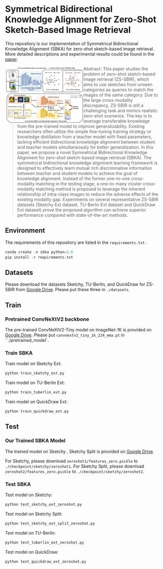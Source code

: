 # Symmetrical Bidirectional Knowledge Alignment for Zero-Shot Sketch-Based Image Retrieval

This repository is our implementation of Symmetrical Bidirectional Knowledge Alignment (SBKA) for zero-shot sketch-based image retrieval. More detailed descriptions and experimental results could be found in the [paper](https://arxiv.org/pdf/2312.10320.pdf).

<img src="images/Framework.png" alt="img" style="float: left; zoom: 25%;" />

> Abstract: This paper studies the problem of zero-shot sketch-based image retrieval (ZS-SBIR), which aims to use sketches from unseen categories as queries to match the images of the same category. Due to the large cross-modality discrepancy, ZS-SBIR is still a challenging task and mimics realistic zero-shot scenarios. The key is to leverage transferable knowledge from the pre-trained model to improve generalizability. Existing researchers often utilize the simple fine-tuning training strategy or knowledge distillation from a teacher model with fixed parameters, lacking efficient bidirectional knowledge alignment between student and teacher models simultaneously for better generalization. In this paper, we propose a novel Symmetrical Bidirectional Knowledge Alignment for zero-shot sketch-based image retrieval (SBKA). The symmetrical bidirectional knowledge alignment learning framework is designed to effectively learn mutual rich discriminative information between teacher and student models to achieve the goal of knowledge alignment. Instead of the former one-to-one cross-modality matching in the testing stage, a one-to-many cluster cross-modality matching method is proposed to leverage the inherent relationship of intra-class images to reduce the adverse effects of the existing modality gap. Experiments on several representative ZS-SBIR datasets (Sketchy Ext dataset, TU-Berlin Ext dataset and QuickDraw Ext dataset) prove the proposed algorithm can achieve superior performance compared with state-of-the-art methods.

## Environment

The requirements of this repository are listed in the `requirements.txt` .

~~~python
conda create -n sbka python=3.6
pip install -r requirements.txt
~~~

## Datasets

Please download the datasets Sketchy, TU-Berlin, and QuickDraw for ZS-SBIR from [Google Drive](https://drive.google.com/file/d/1IUeNJDlQah6zC5jQPHc2x-HRyNLqTRFK/view?usp=sharing). Please put these three in  `./datasets`.

## Train

### Pretrained ConvNeXtV2 backbone

The pre-trained ConvNeXtV2-Tiny model on ImageNet-1K is provided on [Google Drive](https://drive.google.com/file/d/1H3pHApZZ1TdDfCi5OL7RjIhORGabd7dx/view?usp=sharing). Please put `convnextv2_tiny_1k_224_ema.pt` in ``./pretrained_model`.

### Train SBKA

Train model on Sketchy Ext:

```python
python train_sketchy_ext.py
```

Train model on TU-Berlin Ext:

```py	
python train_tuberlin_ext.py
```

Train model on QuickDraw Ext:

```python
python train_quickdraw_ext.py
```

## Test

### Our Trained SBKA Model

The trained model on Sketchy , Sketchy Split is provided on [Google Drive](https://drive.google.com/drive/folders/1BXNHjCrhS65HHL8T1_t2gXd0Adix2_AA?usp=sharing). 

For Sketchy, please download `zeroshot1/features_zero.pickle` to `./checkpoint/sketchy/zeroshot1`. For Sketchy Split, please download `zeroshot2/features_zero.pickle` to `./checkpoint/sketchy/zeroshot2`.

### Test SBKA

Test model on Sketchy:

```python
python test_sketchy_ext_zeroshot.py
```

Test model on Sketchy Split:

~~~python
python test_sketchy_ext_split_zeroshot.py
~~~

Test model on TU-Berlin:

```python
python test_tuberlin_ext_zeroshot.py
```

Test model on QuickDraw:

```python
python test_quickdraw_ext_zeroshot.py
```

